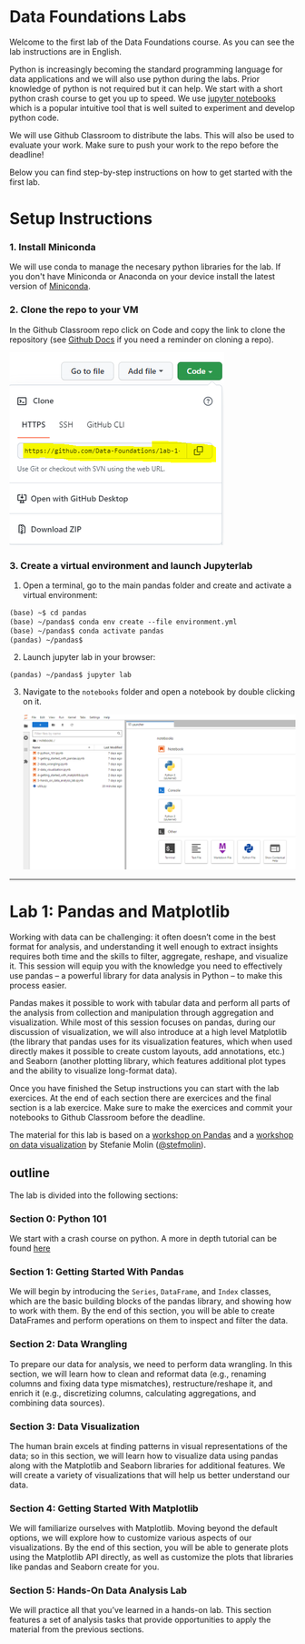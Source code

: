 # Data Foundations Labs 

Welcome to the first lab of the Data Foundations course. As you can see the lab instructions are in English. 

Python is increasingly becoming the standard programming language for data applications and we will also use python during the labs. Prior knowledge of python is not required but it can help. We start with a short python crash course to get you up to speed. We use [jupyter notebooks](https://jupyter.org/) which is a popular intuitive tool that is well suited to experiment and develop python code. 

We will use Github Classroom to distribute the labs. This will also be used to evaluate your work. Make sure to push your work to the repo before the deadline!

Below you can find step-by-step instructions on how to get started with the first lab.

# Setup Instructions

### 1. Install Miniconda 
We will use conda to manage the necesary python libraries for the lab. If you don't have Miniconda or Anaconda on your device install the latest version of [Miniconda](https://docs.conda.io/en/latest/miniconda.html).   

### 2. Clone the repo to your VM

In the Github Classroom repo click on Code and copy the link to clone the repository (see [Github Docs](https://docs.github.com/en/repositories/creating-and-managing-repositories/cloning-a-repository) if you need a reminder on cloning a repo). 

   ![fig7](./images/repo.png)
    

### 3. Create a virtual environment and launch Jupyterlab

1. Open a terminal, go to the main pandas folder and create and activate a virtual environment: 
```shell
(base) ~$ cd pandas 
(base) ~/pandas$ conda env create --file environment.yml
(base) ~/pandas$ conda activate pandas
(pandas) ~/pandas$
```

2. Launch jupyter lab in your browser:
```shell
(pandas) ~/pandas$ jupyter lab
```

3. Navigate to the `notebooks` folder and open a notebook by double clicking on it.

    ![fig7](./images/jupyter-lab.png)
    
---


# Lab 1: Pandas and Matplotlib

Working with data can be challenging: it often doesn’t come in the best format for analysis, and understanding it well enough to extract insights requires both time and the skills to filter, aggregate, reshape, and visualize it. This session will equip you with the knowledge you need to effectively use pandas – a powerful library for data analysis in Python – to make this process easier.

Pandas makes it possible to work with tabular data and perform all parts of the analysis from collection and manipulation through aggregation and visualization. While most of this session focuses on pandas, during our discussion of visualization, we will also introduce at a high level Matplotlib (the library that pandas uses for its visualization features, which when used directly makes it possible to create custom layouts, add annotations, etc.) and Seaborn (another plotting library, which features additional plot types and the ability to visualize long-format data).

Once you have finished the Setup instructions you can start with the lab exercices. At the end of each section there are exercices and the final section is a lab exercice. Make sure to make the exercices and commit your notebooks to Github Classroom before the deadline. 

The material for this lab is based on a [workshop on Pandas](https://github.com/stefmolin/pandas-workshop) and a [workshop on data visualization](https://github.com/stefmolin/python-data-viz-workshop) by Stefanie Molin ([@stefmolin](https://github.com/stefmolin)).

## outline

The lab is divided into the following sections:

### Section 0: Python 101
We start with a crash course on python. A more in depth tutorial can be found [here](https://docs.python.org/3/tutorial/)

### Section 1: Getting Started With Pandas
We will begin by introducing the `Series`, `DataFrame`, and `Index` classes, which are the basic building blocks of the pandas library, and showing how to work with them. By the end of this section, you will be able to create DataFrames and perform operations on them to inspect and filter the data.

### Section 2: Data Wrangling
To prepare our data for analysis, we need to perform data wrangling. In this section, we will learn how to clean and reformat data (e.g., renaming columns and fixing data type mismatches), restructure/reshape it, and enrich it (e.g., discretizing columns, calculating aggregations, and combining data sources).

### Section 3: Data Visualization
The human brain excels at finding patterns in visual representations of the data; so in this section, we will learn how to visualize data using pandas along with the Matplotlib and Seaborn libraries for additional features. We will create a variety of visualizations that will help us better understand our data.

### Section 4: Getting Started With Matplotlib
We will familiarize ourselves with Matplotlib. Moving beyond the default options, we will explore how to customize various aspects of our visualizations. By the end of this section, you will be able to generate plots using the Matplotlib API directly, as well as customize the plots that libraries like pandas and Seaborn create for you.

### Section 5: Hands-On Data Analysis Lab
We will practice all that you’ve learned in a hands-on lab. This section features a set of analysis tasks that provide opportunities to apply the material from the previous sections.

